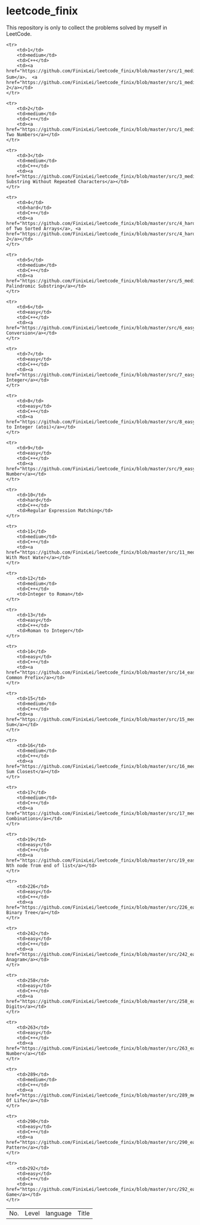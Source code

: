 # leetcode_finix

This repository is only to collect the problems solved by myself in LeetCode. 

<table>
	<tr>
		<td>No.</td>
		<td>Level</td>
		<td>language</td>
		<td>Title</td>
	</tr>

	<tr>
		<td>1</td>
		<td>medium</td>
		<td>C++</td>
		<td><a href="https://github.com/FinixLei/leetcode_finix/blob/master/src/1_medium_TwoSum.cpp">Two Sum</a>， <a href="https://github.com/FinixLei/leetcode_finix/blob/master/src/1_medium_TwoSum_way2.cpp">Way 2</a></td>
	</tr>

	<tr>
		<td>2</td>
		<td>medium</td>
		<td>C++</td>
		<td><a href="https://github.com/FinixLei/leetcode_finix/blob/master/src/1_medium_TwoSum.cpp">Add Two Numbers</a></td>
	</tr>

	<tr>
		<td>3</td>
		<td>medium</td>
		<td>C++</td>
		<td><a href="https://github.com/FinixLei/leetcode_finix/blob/master/src/3_medium_LongestSubstringWithoutRepeatingCharacters.cpp">Longest Substring Without Repeated Characters</a></td>
	</tr>

	<tr>
		<td>4</td>
		<td>hard</td>
		<td>C++</td>
		<td><a href="https://github.com/FinixLei/leetcode_finix/blob/master/src/4_hard_MedianOfTwoSortedArrays.cpp">Median of Two Sorted Arrays</a>, <a href="https://github.com/FinixLei/leetcode_finix/blob/master/src/4_hard_MedianOfTwoSortedArrays_way2.cpp">Way 2</a></td>
	</tr>

	<tr>
		<td>5</td>
		<td>medium</td>
		<td>C++</td>
		<td><a href="https://github.com/FinixLei/leetcode_finix/blob/master/src/5_medium_LongestPalindromicSubstring.cpp">Longest Palindromic Substring</a></td>
	</tr>

	<tr>
		<td>6</td>
		<td>easy</td>
		<td>C++</td>
		<td><a href="https://github.com/FinixLei/leetcode_finix/blob/master/src/6_easy_ZigZagConversion.cpp">ZigZag Conversion</a></td>
	</tr>

	<tr>
		<td>7</td>
		<td>easy</td>
		<td>C++</td>
		<td><a href="https://github.com/FinixLei/leetcode_finix/blob/master/src/7_easy_ReverseInteger.cpp">Reverse Integer</a></td>
	</tr>

	<tr>
		<td>8</td>
		<td>easy</td>
		<td>C++</td>
		<td><a href="https://github.com/FinixLei/leetcode_finix/blob/master/src/8_easy_StringToInteger_atoi.cpp">String to Integer (atoi)</a></td>
	</tr>
    
	<tr>
		<td>9</td>
		<td>easy</td>
		<td>C++</td>
		<td><a href="https://github.com/FinixLei/leetcode_finix/blob/master/src/9_easy_PalindromeNumber.cpp">Palindrome Number</a></td>
	</tr>

	<tr>
		<td>10</td>
		<td>hard</td>
		<td>C++</td>
		<td>Regular Expression Matching</td>
	</tr>
    
	<tr>
		<td>11</td>
		<td>medium</td>
		<td>C++</td>
		<td><a href="https://github.com/FinixLei/leetcode_finix/blob/master/src/11_medium_ContainerWithMostWater.cpp">Container With Most Water</a></td>
	</tr>

	<tr>
		<td>12</td>
		<td>medium</td>
		<td>C++</td>
		<td>Integer to Roman</td>
	</tr>

	<tr>
		<td>13</td>
		<td>easy</td>
		<td>C++</td>
		<td>Roman to Integer</td>
	</tr>

	<tr>
		<td>14</td>
		<td>easy</td>
		<td>C++</td>
		<td><a href="https://github.com/FinixLei/leetcode_finix/blob/master/src/14_easy_LongestCommonPrefix.cpp">Longest Common Prefix</a></td>
	</tr>
	
	<tr>
		<td>15</td>
		<td>medium</td>
		<td>C++</td>
		<td><a href="https://github.com/FinixLei/leetcode_finix/blob/master/src/15_medium_3Sum.cpp">3 Sum</a></td>
	</tr>
    
	<tr>
		<td>16</td>
		<td>medium</td>
		<td>C++</td>
		<td><a href="https://github.com/FinixLei/leetcode_finix/blob/master/src/16_medium_3Sum_closest.cpp">3 Sum Closest</a></td>
	</tr>

	<tr>
		<td>17</td>
		<td>medium</td>
		<td>C++</td>
		<td><a href="https://github.com/FinixLei/leetcode_finix/blob/master/src/17_medium_LettersCombinations.cpp">Letters Combinations</a></td>
	</tr>
    
    <tr>
		<td>19</td>
		<td>easy</td>
		<td>C++</td>
		<td><a href="https://github.com/FinixLei/leetcode_finix/blob/master/src/19_easy_removeNthNodeFromEndOfList.cpp">Remove Nth node from end of list</a></td>
	</tr>

	<tr>
		<td>226</td>
		<td>easy</td>
		<td>C++</td>
		<td><a href="https://github.com/FinixLei/leetcode_finix/blob/master/src/226_easy_InvertBinaryTree.cpp">Invert Binary Tree</a></td>
	</tr>

	<tr>
		<td>242</td>
		<td>easy</td>
		<td>C++</td>
		<td><a href="https://github.com/FinixLei/leetcode_finix/blob/master/src/242_easy_ValidAnagram.cpp">Valid Anagram</a></td>
	</tr>

	<tr>
		<td>258</td>
		<td>easy</td>
		<td>C++</td>
		<td><a href="https://github.com/FinixLei/leetcode_finix/blob/master/src/258_easy_AddDigits.cpp">Add Digits</a></td>
	</tr>

	<tr>
		<td>263</td>
		<td>easy</td>
		<td>C++</td>
		<td><a href="https://github.com/FinixLei/leetcode_finix/blob/master/src/263_easy_UglyNumber.cpp">Ugly Number</a></td>
	</tr>

	<tr>
		<td>289</td>
		<td>medium</td>
		<td>C++</td>
		<td><a href="https://github.com/FinixLei/leetcode_finix/blob/master/src/289_medium_GameOfLife.cpp">Game Of Life</a></td>
	</tr>

	<tr>
		<td>290</td>
		<td>easy</td>
		<td>C++</td>
		<td><a href="https://github.com/FinixLei/leetcode_finix/blob/master/src/290_easy_WordPattern.cpp">Word Pattern</a></td>
	</tr>

	<tr>
		<td>292</td>
		<td>easy</td>
		<td>C++</td>
		<td><a href="https://github.com/FinixLei/leetcode_finix/blob/master/src/292_easy_NimGame.cpp">Nim Game</a></td>
	</tr>

</table>